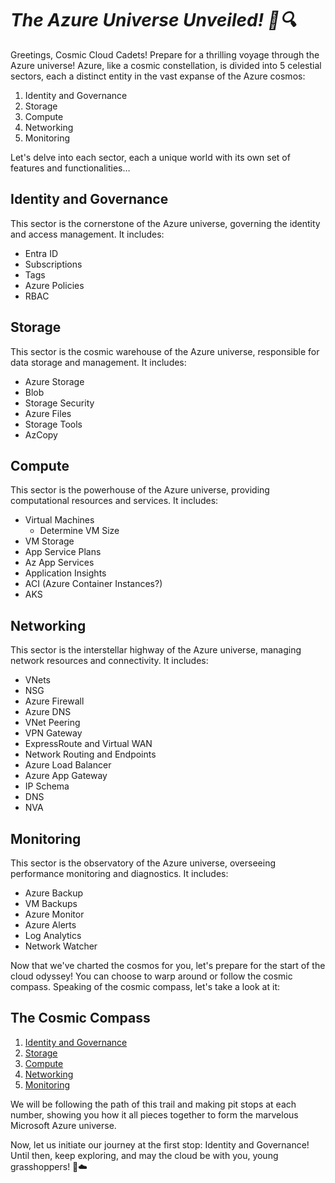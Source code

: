 # _The Azure Universe Unveiled! 🌌🔍_

Greetings, Cosmic Cloud Cadets! Prepare for a thrilling voyage through the Azure universe! Azure, like a cosmic constellation, is divided into 5 celestial sectors, each a distinct entity in the vast expanse of the Azure cosmos:

1. Identity and Governance
2. Storage
3. Compute
4. Networking
5. Monitoring

Let's delve into each sector, each a unique world with its own set of features and functionalities…

## Identity and Governance
This sector is the cornerstone of the Azure universe, governing the identity and access management. It includes:
- Entra ID
- Subscriptions
- Tags
- Azure Policies
- RBAC

## Storage
This sector is the cosmic warehouse of the Azure universe, responsible for data storage and management. It includes:
- Azure Storage
- Blob
- Storage Security
- Azure Files
- Storage Tools
- AzCopy

## Compute
This sector is the powerhouse of the Azure universe, providing computational resources and services. It includes:
- Virtual Machines
  - Determine VM Size
- VM Storage
- App Service Plans
- Az App Services
- Application Insights
- ACI (Azure Container Instances?)
- AKS 

## Networking
This sector is the interstellar highway of the Azure universe, managing network resources and connectivity. It includes:
- VNets
- NSG
- Azure Firewall
- Azure DNS
- VNet Peering
- VPN Gateway
- ExpressRoute and Virtual WAN
- Network Routing and Endpoints
- Azure Load Balancer
- Azure App Gateway
- IP Schema
- DNS
- NVA

## Monitoring
This sector is the observatory of the Azure universe, overseeing performance monitoring and diagnostics. It includes:
- Azure Backup
- VM Backups
- Azure Monitor
- Azure Alerts
- Log Analytics
- Network Watcher

Now that we've charted the cosmos for you, let's prepare for the start of the cloud odyssey! You can choose to warp around or follow the cosmic compass. Speaking of the cosmic compass, let's take a look at it:

## The Cosmic Compass

1. [Identity and Governance](./Azure%20Identity%20and%20Governance)
2. [Storage](./Azure%20Storage)
3. [Compute](./Azure%20Compute)
4. [Networking](./Azure%20Networking)
5. [Monitoring](./Azure%20Monitoring)

We will be following the path of this trail and making pit stops at each number, showing you how it all pieces together to form the marvelous Microsoft Azure universe.

Now, let us initiate our journey at the first stop:
Identity and Governance! Until then, keep exploring, and may the cloud be with you, young grasshoppers! 🚀☁️
